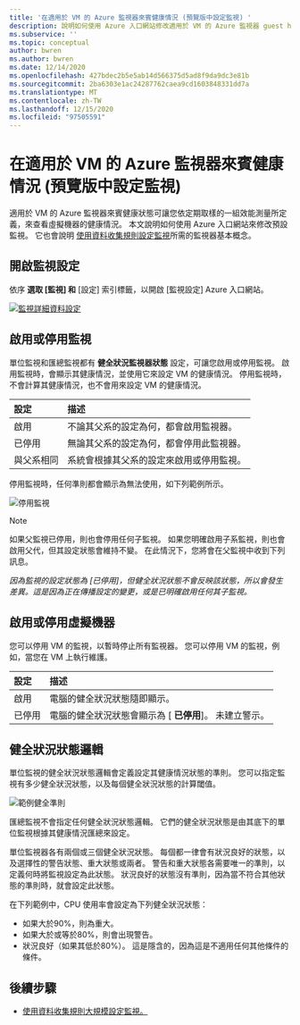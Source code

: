 ```yaml
---
title: '在適用於 VM 的 Azure 監視器來賓健康情況 (預覽版中設定監視) '
description: 說明如何使用 Azure 入口網站修改適用於 VM 的 Azure 監視器 guest health (preview) 的預設監視。
ms.subservice: ''
ms.topic: conceptual
author: bwren
ms.author: bwren
ms.date: 12/14/2020
ms.openlocfilehash: 427bdec2b5e5ab14d566375d5ad8f9da9dc3e81b
ms.sourcegitcommit: 2ba6303e1ac24287762caea9cd1603848331dd7a
ms.translationtype: MT
ms.contentlocale: zh-TW
ms.lasthandoff: 12/15/2020
ms.locfileid: "97505591"
---
```

# <a name="configure-monitoring-in-azure-monitor-for-vms-guest-health-preview"></a>在適用於 VM 的 Azure 監視器來賓健康情況 (預覽版中設定監視) 
適用於 VM 的 Azure 監視器來賓健康狀態可讓您依定期取樣的一組效能測量所定義，來查看虛擬機器的健康情況。 本文說明如何使用 Azure 入口網站來修改預設監視。 它也會說明 [使用資料收集規則設定監視](vminsights-health-configure-dcr.md)所需的監視器基本概念。

## <a name="open-monitor-configuration"></a>開啟監視設定
依序 **選取 [監視] 和** [設定] 索引標籤，以開啟 [監視設定] Azure 入口網站。

[![監視詳細資料設定](media/vminsights-health-overview/monitor-details-configuration.png)](media/vminsights-health-overview/monitor-details-configuration.png#lightbox)

## <a name="enable-or-disable-monitors"></a>啟用或停用監視
單位監視和匯總監視都有 **健全狀況監視器狀態** 設定，可讓您啟用或停用監視。 啟用監視時，會顯示其健康情況，並使用它來設定 VM 的健康情況。 停用監視時，不會計算其健康情況，也不會用來設定 VM 的健康情況。

| 設定 | 描述 |
|:---|:---|
| 啟用 | 不論其父系的設定為何，都會啟用監視器。 |
| 已停用 | 無論其父系的設定為何，都會停用此監視器。 |
| 與父系相同 | 系統會根據其父系的設定來啟用或停用監視。 |

停用監視時，任何準則都會顯示為無法使用，如下列範例所示。

![停用監視](media/vminsights-health-configure/disabled-monitor.png)


> [!NOTE]
> 如果父監視已停用，則也會停用任何子監視。 如果您明確啟用子系監視，則也會啟用父代，但其設定狀態會維持不變。 在此情況下，您將會在父監視中收到下列訊息。
>
> *因為監視的設定狀態為 [已停用]，但健全狀況狀態不會反映該狀態，所以會發生差異。這是因為正在傳播設定的變更，或是已明確啟用任何其子監視。*

## <a name="enable-or-disable-virtual-machine"></a>啟用或停用虛擬機器
您可以停用 VM 的監視，以暫時停止所有監視器。 您可以停用 VM 的監視，例如，當您在 VM 上執行維護。

| 設定 | 描述 |
|:---|:---|
| 啟用  | 電腦的健全狀況狀態隨即顯示。 |
| 已停用 | 電腦的健全狀況狀態會顯示為 [ **已停用**]。 未建立警示。 |

## <a name="health-state-logic"></a>健全狀況狀態邏輯
單位監視的健全狀況狀態邏輯會定義設定其健康情況狀態的準則。 您可以指定監視有多少健全狀況狀態，以及每個健全狀況狀態的計算閾值。

![範例健全準則](media/vminsights-health-configure/sample-health-criteria.png)

匯總監視不會指定任何健全狀況狀態邏輯。 它們的健全狀況狀態是由其底下的單位監視根據其健康情況匯總來設定。

單位監視器各有兩個或三個健全狀況狀態。 每個都一律會有狀況良好的狀態，以及選擇性的警告狀態、重大狀態或兩者。 警告和重大狀態各需要唯一的準則，以定義何時將監視設定為此狀態。 狀況良好的狀態沒有準則，因為當不符合其他狀態的準則時，就會設定此狀態。

在下列範例中，CPU 使用率會設定為下列健全狀況狀態：

- 如果大於90%，則為重大。
- 如果大於或等於80%，則會出現警告。
- 狀況良好（如果其低於80%）。 這是隱含的，因為這是不適用任何其他條件的條件。

## <a name="next-steps"></a>後續步驟

- [使用資料收集規則大規模設定監視。](vminsights-health-configure-dcr.md)